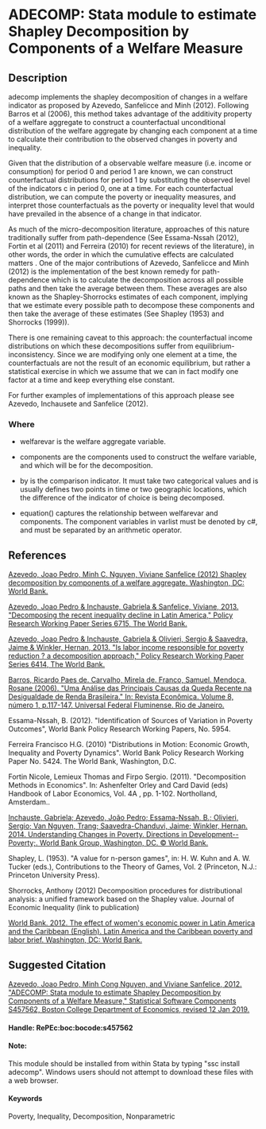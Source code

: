 # ADECOMP: Stata module to estimate Shapley Decomposition by Components of a Welfare Measure

## Description

adecomp implements the shapley decomposition of changes in a welfare indicator as proposed by Azevedo, Sanfelicce and Minh (2012). Following Barros et al (2006), this method takes advantage of the additivity property of a welfare aggregate to construct a counterfactual unconditional distribution of the welfare aggregate by changing each component at a time to calculate their contribution to the observed changes in poverty and inequality.
 

Given that the distribution of a observable welfare measure (i.e. income or consumption) for period 0 and period 1 are known, we can construct counterfactual distributions for period 1 by substituting the observed level of the indicators c in period 0, one at a time. For each counterfactual distribution, we can compute the poverty or inequality measures, and interpret those counterfactuals as the poverty or inequality level that would have prevailed in the absence of a change in that indicator.
 

As much of the micro-decomposition literature, approaches of this nature traditionally suffer from path-dependence (See Essama-Nssah (2012), Fortin et al (2011) and Ferreira (2010) for recent reviews of the literature), in other words, the order in which the cumulative effects are calculated matters . One of the major contributions of Azevedo, Sanfelicce and Minh (2012) is the implementation of the best known remedy for path-dependence which is to calculate the decomposition across all possible paths and then take the average between them. These averages are also known as the Shapley-Shorrocks estimates of each component, implying that we estimate every possible path to decompose these components and then take the average of these estimates (See Shapley (1953) and Shorrocks (1999)).
   

There is one remaining caveat to this approach: the counterfactual income distributions on which these decompositions suffer from equilibrium-inconsistency. Since we are modifying only one element at a time, the counterfactuals are not the result of an economic equilibrium, but rather a statistical exercise in which we assume that we can in fact modify one factor at a time and keep everything else constant.

For further examples of implementations of this approach please see Azevedo, Inchausete and Sanfelice (2012).


### Where

   - welfarevar is the welfare aggregate variable.

   - components are the components used to construct the welfare variable, and which will be for the decomposition.

   - by is the comparison indicator. It must take two categorical values and is usually defines two points in time or two
    geographic locations, which the difference of the indicator of choice is being decomposed.

   - equation() captures the relationship between welfarevar and components.  The component variables in varlist must be
    denoted by c#, and must be separated by an arithmetic operator.


## References

[Azevedo, Joao Pedro,  Minh C. Nguyen, Viviane Sanfelice (2012) Shapley decomposition by components of a welfare aggregate. 
Washington, DC: World Bank.](https://github.com/jazevedo75/adecomp/blob/master/doc/paper_decomp_shapley_income%406.pdf)

[Azevedo, Joao Pedro & Inchauste, Gabriela & Sanfelice, Viviane, 2013. "Decomposing the recent inequality decline in 
Latin America," Policy Research Working Paper Series 6715, The World Bank.](http://hdl.handle.net/10986/16931)

[Azevedo, Joao Pedro & Inchauste, Gabriela & Olivieri, Sergio & Saavedra, Jaime & Winkler, Hernan, 2013. "Is labor 
income responsible for poverty reduction ? a decomposition approach," Policy Research Working Paper Series 6414, The 
World Bank.](http://hdl.handle.net/10986/15552)

[Barros, Ricardo Paes de. Carvalho, Mirela de. Franco, Samuel. Mendoça, Rosane (2006). "Uma Análise das Principais 
Causas da Queda Recente na Desigualdade de Renda Brasileira." In: Revista Econômica. Volume 8, número 1, p.117-147. 
Universal Federal Fluminense. Rio de Janeiro.](http://www.uff.br/revistaeconomica/V8N1/RICARDO.PDF)

Essama-Nssah, B. (2012). "Identification of Sources of Variation in Poverty Outcomes", World Bank Policy Research 
Working Papers, No. 5954.

Ferreira Francisco H.G. (2010) "Distributions in Motion: Economic Growth, Inequality and Poverty Dynamics".  World Bank 
Policy Research Working Paper No. 5424.  The World Bank, Washington, D.C.

Fortin Nicole, Lemieux Thomas and Firpo Sergio. (2011). "Decomposition Methods in Economics".  In: Ashenfelter Orley 
and Card David (eds) Handbook of Labor Economics, Vol. 4A , pp. 1-102. Northolland, Amsterdam..

[Inchauste, Gabriela; Azevedo, João Pedro; Essama-Nssah, B.; Olivieri, Sergio; Van Nguyen, Trang; Saavedra-Chanduvi, 
Jaime; Winkler, Hernan. 2014. Understanding Changes in Poverty. Directions in Development--Poverty;. World Bank Group, 
Washington, DC. © World Bank.](http://hdl.handle.net/10986/19445)

Shapley, L. (1953). "A value for n-person games", in: H. W. Kuhn and A. W. Tucker (eds.), Contributions to the Theory 
of Games, Vol. 2 (Princeton, N.J.: Princeton University Press).

Shorrocks, Anthony (2012) Decomposition procedures for distributional analysis: a unified framework based on the 
Shapley value. Journal of Economic Inequality  (link to publication)

[World Bank. 2012. The effect of women's economic power in Latin America and the Caribbean (English). Latin America 
and the Caribbean poverty and labor brief. Washington, DC: World Bank. ](http://documents.worldbank.org/curated/en/731771468010902462/The-effect-of-womens-economic-power-in-Latin-America-and-the-Caribbean )


## Suggested Citation

[Azevedo, Joao Pedro, Minh Cong Nguyen, and Viviane Sanfelice, 2012. "ADECOMP: Stata module to estimate Shapley Decomposition by Components of a Welfare Measure," Statistical Software Components S457562, Boston College Department of Economics, revised 12 Jan 2019.](https://ideas.repec.org/c/boc/bocode/s457562.html)

#### Handle: RePEc:boc:bocode:s457562 

#### Note: 
This module should be installed from within Stata by typing "ssc install adecomp". Windows users should not attempt to download these files with a web browser.

#### Keywords
Poverty, Inequality, Decomposition, Nonparametric
